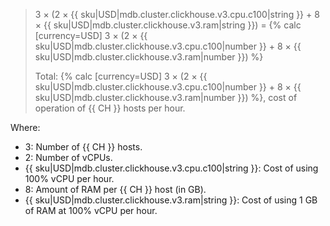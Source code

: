 > 3 × (2 × {{ sku|USD|mdb.cluster.clickhouse.v3.cpu.c100|string }} + 8 × {{ sku|USD|mdb.cluster.clickhouse.v3.ram|string }}) = {% calc [currency=USD] 3 × (2 × {{ sku|USD|mdb.cluster.clickhouse.v3.cpu.c100|number }} + 8 × {{ sku|USD|mdb.cluster.clickhouse.v3.ram|number }}) %}
>
> Total: {% calc [currency=USD] 3 × (2 × {{ sku|USD|mdb.cluster.clickhouse.v3.cpu.c100|number }} + 8 × {{ sku|USD|mdb.cluster.clickhouse.v3.ram|number }}) %}, cost of operation of {{ CH }} hosts per hour.

Where:
* 3: Number of {{ CH }} hosts.
* 2: Number of vCPUs.
* {{ sku|USD|mdb.cluster.clickhouse.v3.cpu.c100|string }}: Cost of using 100% vCPU per hour.
* 8: Amount of RAM per {{ CH }} host (in GB).
* {{ sku|USD|mdb.cluster.clickhouse.v3.ram|string }}: Cost of using 1 GB of RAM at 100% vCPU per hour.

